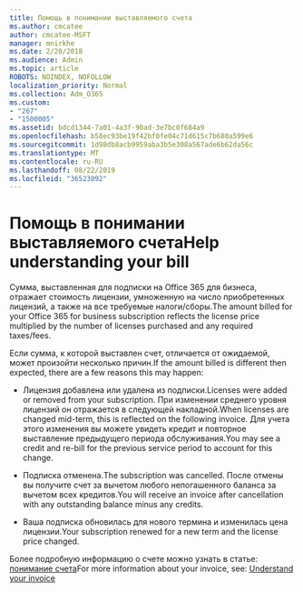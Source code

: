 ```yaml
---
title: Помощь в понимании выставляемого счета
ms.author: cmcatee
author: cmcatee-MSFT
manager: mnirkhe
ms.date: 2/20/2018
ms.audience: Admin
ms.topic: article
ROBOTS: NOINDEX, NOFOLLOW
localization_priority: Normal
ms.collection: Adm_O365
ms.custom:
- "267"
- "1500005"
ms.assetid: bdcd1344-7a01-4a3f-90ad-3e7bc0f684a9
ms.openlocfilehash: b58ec93be19f42bf0fe04c71d615c7b680a599e6
ms.sourcegitcommit: 1d98db8acb9959aba3b5e308a567ade6b62da56c
ms.translationtype: MT
ms.contentlocale: ru-RU
ms.lasthandoff: 08/22/2019
ms.locfileid: "36523092"
---
```

# <a name="help-understanding-your-bill"></a><span data-ttu-id="b0b42-102">Помощь в понимании выставляемого счета</span><span class="sxs-lookup"><span data-stu-id="b0b42-102">Help understanding your bill</span></span>

<span data-ttu-id="b0b42-103">Сумма, выставленная для подписки на Office 365 для бизнеса, отражает стоимость лицензии, умноженную на число приобретенных лицензий, а также на все требуемые налоги/сборы.</span><span class="sxs-lookup"><span data-stu-id="b0b42-103">The amount billed for your Office 365 for business subscription reflects the license price multiplied by the number of licenses purchased and any required taxes/fees.</span></span>
  
<span data-ttu-id="b0b42-104">Если сумма, к которой выставлен счет, отличается от ожидаемой, может произойти несколько причин.</span><span class="sxs-lookup"><span data-stu-id="b0b42-104">If the amount billed is different then expected, there are a few reasons this may happen:</span></span>
  
- <span data-ttu-id="b0b42-105">Лицензия добавлена или удалена из подписки.</span><span class="sxs-lookup"><span data-stu-id="b0b42-105">Licenses were added or removed from your subscription.</span></span> <span data-ttu-id="b0b42-106">При изменении среднего уровня лицензий он отражается в следующей накладной.</span><span class="sxs-lookup"><span data-stu-id="b0b42-106">When licenses are changed mid-term, this is reflected on the following invoice.</span></span> <span data-ttu-id="b0b42-107">Для учета этого изменения вы можете увидеть кредит и повторное выставление предыдущего периода обслуживания.</span><span class="sxs-lookup"><span data-stu-id="b0b42-107">You may see a credit and re-bill for the previous service period to account for this change.</span></span>

- <span data-ttu-id="b0b42-108">Подписка отменена.</span><span class="sxs-lookup"><span data-stu-id="b0b42-108">The subscription was cancelled.</span></span> <span data-ttu-id="b0b42-109">После отмены вы получите счет за вычетом любого непогашенного баланса за вычетом всех кредитов.</span><span class="sxs-lookup"><span data-stu-id="b0b42-109">You will receive an invoice after cancellation with any outstanding balance minus any credits.</span></span>

- <span data-ttu-id="b0b42-110">Ваша подписка обновилась для нового термина и изменилась цена лицензии.</span><span class="sxs-lookup"><span data-stu-id="b0b42-110">Your subscription renewed for a new term and the license price changed.</span></span>

<span data-ttu-id="b0b42-111">Более подробную информацию о счете можно узнать в статье: [понимание счета](https://docs.microsoft.com/office365/admin/subscriptions-and-billing/understand-your-invoice)</span><span class="sxs-lookup"><span data-stu-id="b0b42-111">For more information about your invoice, see: [Understand your invoice](https://docs.microsoft.com/office365/admin/subscriptions-and-billing/understand-your-invoice)</span></span>